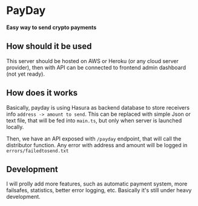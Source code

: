 # PayDay

**Easy way to send crypto payments**

## How should it be used

This server should be hosted on AWS or Heroku (or any cloud server provider), then with API
can be connected to frontend admin dashboard (not yet ready). 

## How does it works

Basically, payday is using Hasura as backend database to store receivers info 
`address -> amount to send`. This can be replaced with simple Json or text file,
that will be fed into `main.ts`, but only when server is launched locally. 

Then, we have an API exposed with `/payday` endpoint, that will call the distributor
function. Any error with address and amount will be logged in `errors/failedtosend.txt`

## Development

I will prolly add more features, such as automatic payment system, more failsafes, statistics,
better error logging, etc. Basically it's still under heavy development.
